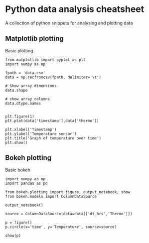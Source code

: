 Python data analysis cheatsheet
======================================

A collection of python snippets for analysing and plotting data



Matplotlib plotting
---------------------

Basic plotting


    from matplotlib import pyplot as plt
    import numpy as np

    fpath = 'data.csv'
    data = np.recfromcsv(fpath, delimiter='\t')

    # Show array dimensions
    data.shape

    # show array columns
    data.dtype.names


    plt.figure(1)
    plt.plot(data['timestamp'],data['thermo'])

    plt.xlabel('Timestamp')
    plt.ylabel('Temperature sensor')
    plt.title('Graph of temperature over time')
    plt.show()

    
    
    
Bokeh plotting
------------------

Basic bokeh


    import numpy as np
    import pandas as pd

    from bokeh.plotting import figure, output_notebook, show
    from bokeh.models import ColumnDataSource

    output_notebook()

    source = ColumnDataSource(data=data[['dt_hrs','Thermo']])

    p = figure()
    p.circle(x='time', y='Temperature', source=source)

    show(p)